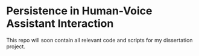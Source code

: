 # Persistence in Human-Voice Assistant Interaction

This repo will soon contain all relevant code and scripts for my dissertation project.
